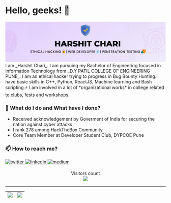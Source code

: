 # Hello, geeks! 👋
<img src='images/WhatsApp Image 2021-05-28 at 23.11.14.jpeg' />
I am _Harshit Chari_. I am pursuing my Bachelor of Engineering focused in Information Technology from _D.Y PATIL COLLEGE OF ENGINEERING PUNE_. I am an ethical hacker trying to progress in Bug Bounty Hunting.I have basic skills in C++, Python, ReactJS, Machine learning and Bash scripting.⚡ I am involved in a lot of *organizational works* in college related to clubs, fests and workshops.

### 🌱 What do I do and What have I done?
- Received acknowledgement by Goverment of India for securing the nation against cyber attacks
- I rank 278 among HackTheBox Community  
- Core Team Member at Developer Student Club, DYPCOE Pune

### 📫 How to reach me?

<a href="https://twitter.com/harshit_chari" target="_blank">
<img src=https://img.shields.io/badge/twitter-%2300acee.svg?&style=for-the-badge&logo=twitter&logoColor=white alt=twitter style="margin-bottom: 5px;" />
</a>
<a href="https://www.linkedin.com/in/harshit-chari-1085aa181/" target="_blank">
<img src=https://img.shields.io/badge/linkedin-%231E77B5.svg?&style=for-the-badge&logo=linkedin&logoColor=white alt=linkedin style="margin-bottom: 5px;" />
</a>
<a href="https://medium.com/@harshit.josh" target="_blank">
<img src=https://img.shields.io/badge/medium-%23292929.svg?&style=for-the-badge&logo=medium&logoColor=white alt=medium style="margin-bottom: 5px;" />
</a> 
<p align="center"> 
  Visitors count<br>
  <img src="https://profile-counter.glitch.me/harshit_chari/count.svg" />
</p>

----
|<img src="https://github-readme-stats.vercel.app/api?username=HarshitChari&theme=flag-india&show_icons=true&count_private=true"/>|<img src="https://github-readme-streak-stats.herokuapp.com/?user=HarshitChari&theme=flag-india"/>|
|---|---|
 

